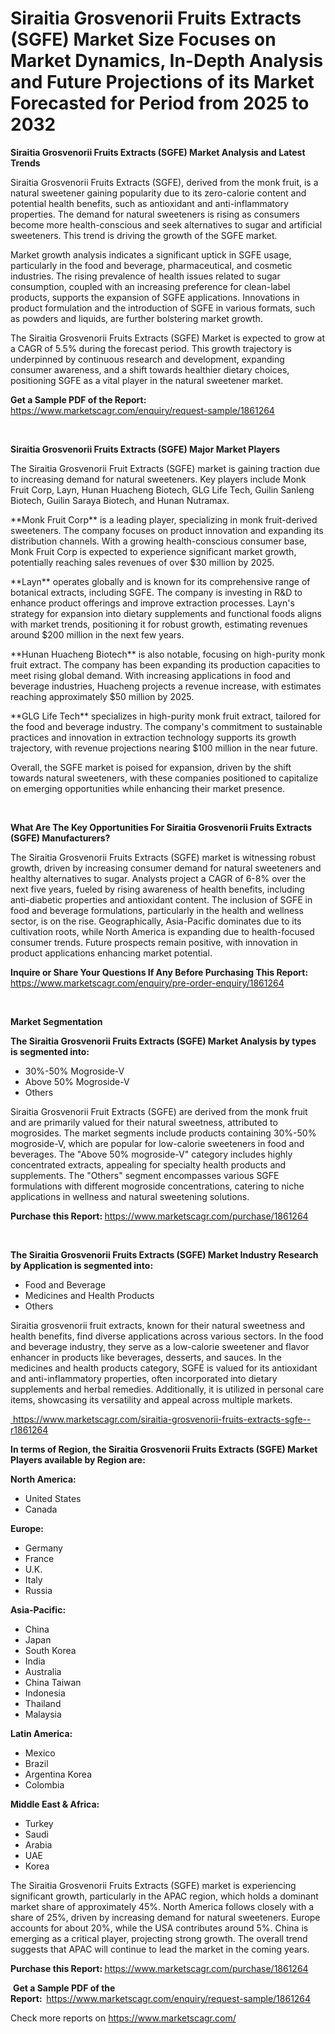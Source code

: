 <p><h1>Siraitia Grosvenorii Fruits Extracts (SGFE) Market Size Focuses on Market Dynamics, In-Depth Analysis and Future Projections of its Market Forecasted for Period from 2025 to 2032</h1></p><p><strong>Siraitia Grosvenorii Fruits Extracts (SGFE) Market Analysis and Latest Trends</strong></p>
<p><p>Siraitia Grosvenorii Fruits Extracts (SGFE), derived from the monk fruit, is a natural sweetener gaining popularity due to its zero-calorie content and potential health benefits, such as antioxidant and anti-inflammatory properties. The demand for natural sweeteners is rising as consumers become more health-conscious and seek alternatives to sugar and artificial sweeteners. This trend is driving the growth of the SGFE market.</p><p>Market growth analysis indicates a significant uptick in SGFE usage, particularly in the food and beverage, pharmaceutical, and cosmetic industries. The rising prevalence of health issues related to sugar consumption, coupled with an increasing preference for clean-label products, supports the expansion of SGFE applications. Innovations in product formulation and the introduction of SGFE in various formats, such as powders and liquids, are further bolstering market growth.</p><p>The Siraitia Grosvenorii Fruits Extracts (SGFE) Market is expected to grow at a CAGR of 5.5% during the forecast period. This growth trajectory is underpinned by continuous research and development, expanding consumer awareness, and a shift towards healthier dietary choices, positioning SGFE as a vital player in the natural sweetener market.</p></p>
<p><strong>Get a Sample PDF of the Report:&nbsp;</strong> <a href="https://www.marketscagr.com/enquiry/request-sample/1861264?utm_campaign=2138&utm_medium=2&utm_source=Github&utm_content=ia&utm_term=03022025&utm_id=siraitia-grosvenorii-fruits-extracts-sgfe">https://www.marketscagr.com/enquiry/request-sample/1861264</a></p>
<p>&nbsp;</p>
<p><strong>Siraitia Grosvenorii Fruits Extracts (SGFE) Major Market Players</strong></p>
<p><p>The Siraitia Grosvenorii Fruit Extracts (SGFE) market is gaining traction due to increasing demand for natural sweeteners. Key players include Monk Fruit Corp, Layn, Hunan Huacheng Biotech, GLG Life Tech, Guilin Sanleng Biotech, Guilin Saraya Biotech, and Hunan Nutramax.</p><p>**Monk Fruit Corp** is a leading player, specializing in monk fruit-derived sweeteners. The company focuses on product innovation and expanding its distribution channels. With a growing health-conscious consumer base, Monk Fruit Corp is expected to experience significant market growth, potentially reaching sales revenues of over $30 million by 2025.</p><p>**Layn** operates globally and is known for its comprehensive range of botanical extracts, including SGFE. The company is investing in R&D to enhance product offerings and improve extraction processes. Layn's strategy for expansion into dietary supplements and functional foods aligns with market trends, positioning it for robust growth, estimating revenues around $200 million in the next few years.</p><p>**Hunan Huacheng Biotech** is also notable, focusing on high-purity monk fruit extract. The company has been expanding its production capacities to meet rising global demand. With increasing applications in food and beverage industries, Huacheng projects a revenue increase, with estimates reaching approximately $50 million by 2025.</p><p>**GLG Life Tech** specializes in high-purity monk fruit extract, tailored for the food and beverage industry. The company's commitment to sustainable practices and innovation in extraction technology supports its growth trajectory, with revenue projections nearing $100 million in the near future.</p><p>Overall, the SGFE market is poised for expansion, driven by the shift towards natural sweeteners, with these companies positioned to capitalize on emerging opportunities while enhancing their market presence.</p></p>
<p>&nbsp;</p>
<p><strong>What Are The Key Opportunities For Siraitia Grosvenorii Fruits Extracts (SGFE) Manufacturers?</strong></p>
<p><p>The Siraitia Grosvenorii Fruits Extracts (SGFE) market is witnessing robust growth, driven by increasing consumer demand for natural sweeteners and healthy alternatives to sugar. Analysts project a CAGR of 6-8% over the next five years, fueled by rising awareness of health benefits, including anti-diabetic properties and antioxidant content. The inclusion of SGFE in food and beverage formulations, particularly in the health and wellness sector, is on the rise. Geographically, Asia-Pacific dominates due to its cultivation roots, while North America is expanding due to health-focused consumer trends. Future prospects remain positive, with innovation in product applications enhancing market potential.</p></p>
<p><strong>Inquire or Share Your Questions If Any Before Purchasing This Report:</strong> <a href="https://www.marketscagr.com/enquiry/pre-order-enquiry/1861264?utm_campaign=2138&utm_medium=2&utm_source=Github&utm_content=ia&utm_term=03022025&utm_id=siraitia-grosvenorii-fruits-extracts-sgfe">https://www.marketscagr.com/enquiry/pre-order-enquiry/1861264</a></p>
<p>&nbsp;</p>
<p><strong>Market Segmentation</strong></p>
<p><strong>The Siraitia Grosvenorii Fruits Extracts (SGFE) Market Analysis by types is segmented into:</strong></p>
<p><ul><li>30%-50% Mogroside-V</li><li>Above 50% Mogroside-V</li><li>Others</li></ul></p>
<p><p>Siraitia Grosvenorii Fruit Extracts (SGFE) are derived from the monk fruit and are primarily valued for their natural sweetness, attributed to mogrosides. The market segments include products containing 30%-50% mogroside-V, which are popular for low-calorie sweeteners in food and beverages. The "Above 50% mogroside-V" category includes highly concentrated extracts, appealing for specialty health products and supplements. The "Others" segment encompasses various SGFE formulations with different mogroside concentrations, catering to niche applications in wellness and natural sweetening solutions.</p></p>
<p><strong>Purchase this Report:&nbsp;</strong><a href="https://www.marketscagr.com/purchase/1861264?utm_campaign=2138&utm_medium=2&utm_source=Github&utm_content=ia&utm_term=03022025&utm_id=siraitia-grosvenorii-fruits-extracts-sgfe">https://www.marketscagr.com/purchase/1861264</a></p>
<p>&nbsp;</p>
<p><strong>The Siraitia Grosvenorii Fruits Extracts (SGFE) Market Industry Research by Application is segmented into:</strong></p>
<p><ul><li>Food and Beverage</li><li>Medicines and Health Products</li><li>Others</li></ul></p>
<p><p>Siraitia grosvenorii fruit extracts, known for their natural sweetness and health benefits, find diverse applications across various sectors. In the food and beverage industry, they serve as a low-calorie sweetener and flavor enhancer in products like beverages, desserts, and sauces. In the medicines and health products category, SGFE is valued for its antioxidant and anti-inflammatory properties, often incorporated into dietary supplements and herbal remedies. Additionally, it is utilized in personal care items, showcasing its versatility and appeal across multiple markets.</p></p>
<p><a href="https://www.marketscagr.com/siraitia-grosvenorii-fruits-extracts-sgfe--r1861264?utm_campaign=2138&utm_medium=2&utm_source=Github&utm_content=ia&utm_term=03022025&utm_id=siraitia-grosvenorii-fruits-extracts-sgfe">&nbsp;https://www.marketscagr.com/siraitia-grosvenorii-fruits-extracts-sgfe--r1861264</a></p>
<p><strong>In terms of Region, the Siraitia Grosvenorii Fruits Extracts (SGFE) Market Players available by Region are:</strong></p>
<p>
    <p> <strong> North America: </strong>
        <ul>
            <li>United States</li>
            <li>Canada</li>
        </ul>
        </p> 
    <p> <strong> Europe: </strong>
        <ul>
            <li>Germany</li>
            <li>France</li>
            <li>U.K.</li>
            <li>Italy</li>
            <li>Russia</li>
        </ul>
        </p> 
    <p> <strong> Asia-Pacific: </strong>
        <ul>
            <li>China</li>
            <li>Japan</li>
            <li>South Korea</li>
            <li>India</li>
            <li>Australia</li>
            <li>China Taiwan</li>
            <li>Indonesia</li>
            <li>Thailand</li>
            <li>Malaysia</li>
        </ul>
        </p> 
    <p> <strong> Latin America: </strong>
        <ul>
            <li>Mexico</li>
            <li>Brazil</li>
            <li>Argentina Korea</li>
            <li>Colombia</li>
        </ul>
        </p> 
    <p> <strong> Middle East & Africa: </strong>
        <ul>
            <li>Turkey</li>
            <li>Saudi</li>
            <li>Arabia</li>
            <li>UAE</li>
            <li>Korea</li>
        </ul>
    </p>
    </p>
<p><p>The Siraitia Grosvenorii Fruits Extracts (SGFE) market is experiencing significant growth, particularly in the APAC region, which holds a dominant market share of approximately 45%. North America follows closely with a share of 25%, driven by increasing demand for natural sweeteners. Europe accounts for about 20%, while the USA contributes around 5%. China is emerging as a critical player, projecting strong growth. The overall trend suggests that APAC will continue to lead the market in the coming years.</p></p>
<p><strong>Purchase this Report: </strong><a href="https://www.marketscagr.com/purchase/1861264?utm_campaign=2138&utm_medium=2&utm_source=Github&utm_content=ia&utm_term=03022025&utm_id=siraitia-grosvenorii-fruits-extracts-sgfe">https://www.marketscagr.com/purchase/1861264</a></p>
<p>&nbsp;<strong>Get a Sample PDF of the Report:&nbsp;&nbsp;</strong><a href="https://www.marketscagr.com/enquiry/request-sample/1861264?utm_campaign=2138&utm_medium=2&utm_source=Github&utm_content=ia&utm_term=03022025&utm_id=siraitia-grosvenorii-fruits-extracts-sgfe">https://www.marketscagr.com/enquiry/request-sample/1861264</a></p>
<p><strong></strong></p>
<p>Check more reports on <a href="https://www.marketscagr.com/?utm_campaign=2138&utm_medium=2&utm_source=Github&utm_content=ia&utm_term=03022025&utm_id=siraitia-grosvenorii-fruits-extracts-sgfe">https://www.marketscagr.com/</a></p>